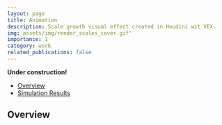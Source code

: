 ```yaml
---
layout: page
title: Animation 
description: Scale growth visual effect created in Houdini wit VEX.
img: assets/img/render_scales_cover.gif"
importance: 1
category: work
related_publications: false
---
```


<!-- Include MathJax -->
<script type="text/javascript" async
  src="https://cdn.jsdelivr.net/npm/mathjax@3/es5/tex-mml-chtml.js">
</script>

**Under construction!**

- [Overview](#overview)
- [Simulation Results](#simulation-results)

## Overview
